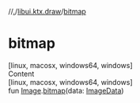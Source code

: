 //[.](../index.md)/[libui.ktx.draw](index.md)/[bitmap](bitmap.md)



# bitmap  
[linux, macosx, windows64, windows]  
Content  
[linux, macosx, windows64, windows]  
fun [Image](-image/index.md).[bitmap](bitmap.md)(data: [ImageData](-image-data/index.md))  



